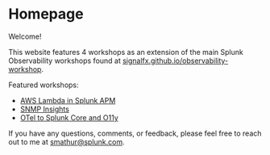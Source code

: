 # Homepage

Welcome! 

This website features 4 workshops as an extension of the main Splunk Observability workshops found at [signalfx.github.io/observability-workshop](https://signalfx.github.io/observability-workshop/latest).

Featured workshops:

- [AWS Lambda in Splunk APM](https://smathur-splunk.github.io/workshops/lambda_intro)
- [SNMP Insights](https://smathur-splunk.github.io/workshops/snmp_intro)
- [OTel to Splunk Core and O11y](https://smathur-splunk.github.io/workshops/otel_intro)

If you have any questions, comments, or feedback, please feel free to reach out to me at [smathur@splunk.com](mailto:smathur@splunk.com).